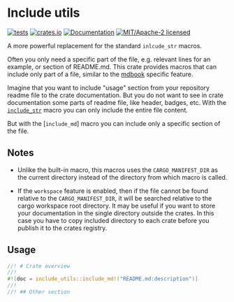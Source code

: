 # Include utils

[![tests](https://github.com/alekseysidorov/include-utils/actions/workflows/ci.yml/badge.svg)](https://github.com/alekseysidorov/include-utils/actions/workflows/ci.yml)
[![crates.io](https://img.shields.io/crates/v/include-utils.svg)](https://crates.io/crates/include-utils)
[![Documentation](https://docs.rs/include-utils/badge.svg)](https://docs.rs/include-utils)
[![MIT/Apache-2 licensed](https://img.shields.io/crates/l/include-utils)](./LICENSE)

A more powerful replacement for the standard `inlcude_str` macros.

<!-- ANCHOR: description -->

Often you only need a specific part of the file, e.g. relevant lines for an
example, or section of README.md. This crate provides macros that can include
only part of a file, similar to the [mdbook] specific feature.

Imagine that you want to include "usage" section from your repository readme
file to the crate documentation. But you do not want to see in crate
documentation some parts of readme file, like header, badges, etc. With the
[`include_str`] macro you can only include the entire file content.

But with the [`include_md`] macro you can include only a specific section of the
file.

## Notes

- Unlike the built-in macro, this macros uses the `CARGO_MANIFEST_DIR` as the
  current directory instead of the directory from which macro is called.

- If the `workspace` feature is enabled, then if the file cannot be found
  relative to the `CARGO_MANIFEST_DIR`, it will be searched relative to the cargo
  workspace root directory. It may be useful if you want to store your
  documentation in the single directory outside the crates. In this case you
  have to copy included directory to each crate before you publish it to the
  crates registry.

## Usage

```rust
//! # Crate overview
//!
#![doc = include_utils::include_md!("README.md:description")]
//!
//! ## Other section
```

[mdbook]: https://rust-lang.github.io/mdBook/format/mdbook.html#including-portions-of-a-file

<!-- ANCHOR_END: description -->

[`include_str`]: https://doc.rust-lang.org/stable/std/macro.include_str.html
